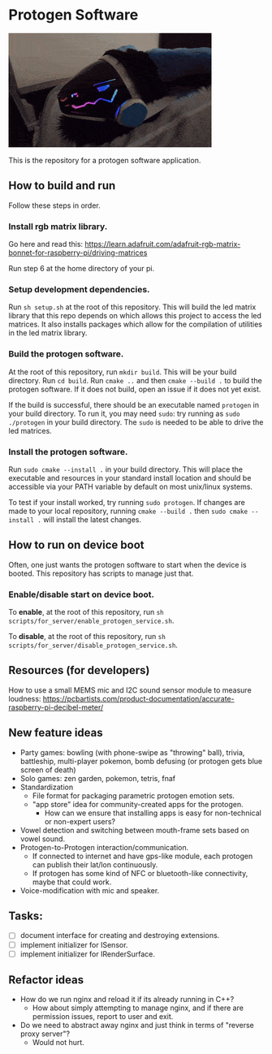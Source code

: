 # Protogen Software
![Protogen demo animation.](/assets/protogen_demo_short.gif)

This is the repository for a protogen software application.

## How to build and run
Follow these steps in order.

### Install rgb matrix library.
Go here and read this: https://learn.adafruit.com/adafruit-rgb-matrix-bonnet-for-raspberry-pi/driving-matrices

Run step 6 at the home directory of your pi.

### Setup development dependencies.
Run `sh setup.sh` at the root of this repository. This will build the led matrix library that this repo depends on which allows this project to access the led matrices. It also installs packages which allow for the compilation of utilities in the led matrix library.

### Build the protogen software.
At the root of this repository, run `mkdir build`. This will be your build directory. Run `cd build`.
Run `cmake ..` and then `cmake --build .` to build the protogen software. If it does not build, open an issue if it does not yet exist.

If the build is successful, there should be an executable named `protogen` in your build directory.
To run it, you may need `sudo`: try running as `sudo ./protogen` in your build directory. The `sudo` is needed
to be able to drive the led matrices.

### Install the protogen software.
Run `sudo cmake --install .` in your build directory. This will place the executable and resources in your standard
install location and should be accessible via your PATH variable by default on most unix/linux systems.

To test if your install worked, try running `sudo protogen`. If changes are made to your local repository, running
`cmake --build .` then `sudo cmake --install .` will install the latest changes.

## How to run on device boot
Often, one just wants the protogen software to start when the device is booted.
This repository has scripts to manage just that.

### Enable/disable start on device boot.
To **enable**, at the root of this repository, run `sh scripts/for_server/enable_protogen_service.sh`.

To **disable**, at the root of this repository, run `sh scripts/for_server/disable_protogen_service.sh`.

## Resources (for developers)
How to use a small MEMS mic and I2C sound sensor module to measure loudness:
https://pcbartists.com/product-documentation/accurate-raspberry-pi-decibel-meter/

## New feature ideas
- Party games: bowling (with phone-swipe as "throwing" ball), trivia, battleship, multi-player pokemon, bomb defusing (or protogen gets blue screen of death)
- Solo games: zen garden, pokemon, tetris, fnaf
- Standardization
  - File format for packaging parametric protogen emotion sets.
  - "app store" idea for community-created apps for the protogen.
    - How can we ensure that installing apps is easy for non-technical or non-expert users?
- Vowel detection and switching between mouth-frame sets based on vowel sound.
- Protogen-to-Protogen interaction/communication.
  - If connected to internet and have gps-like module, each protogen can publish their lat/lon continuously. 
  - If protogen has some kind of NFC or bluetooth-like connectivity, maybe that could work.
- Voice-modification with mic and speaker.

## Tasks:
- [ ] document interface for creating and destroying extensions.
- [ ] implement initializer for ISensor.
- [ ] implement initializer for IRenderSurface.

## Refactor ideas
- How do we run nginx and reload it if its already running in C++?
  - How about simply attempting to manage nginx, and if there are permission issues, report to user and exit.
- Do we need to abstract away nginx and just think in terms of "reverse proxy server"?
  - Would not hurt.